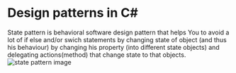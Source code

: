 # Design patterns in C&#35;
State pattern is behavioral software design pattern that helps You to avoid a lot of if else and/or swich statements by changing state of object (and thus his behaviour) by changing his property (into different state objects) and delegating actions(method) that change state to that objects.
![state pattern image](https://github.com/MirzaAbazovic/DesignPatternsInCSharp/tree/master/StatePattern/StatePattern.PNG "Class diagram from code example")
